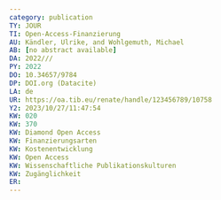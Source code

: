 ```yaml
---
category: publication
TY: JOUR
TI: Open-Access-Finanzierung
AU: Kändler, Ulrike, and Wohlgemuth, Michael
AB: [no abstract available]
DA: 2022///
PY: 2022
DO: 10.34657/9784
DP: DOI.org (Datacite)
LA: de
UR: https://oa.tib.eu/renate/handle/123456789/10758
Y2: 2023/10/27/11:47:54
KW: 020
KW: 370
KW: Diamond Open Access
KW: Finanzierungsarten
KW: Kostenentwicklung
KW: Open Access
KW: Wissenschaftliche Publikationskulturen
KW: Zugänglichkeit
ER: 
---
```

